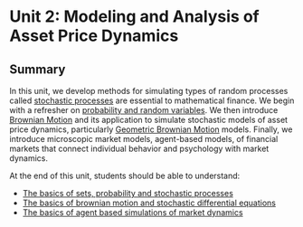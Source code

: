 # Unit 2: Modeling and Analysis of Asset Price Dynamics

## Summary
In this unit, we develop methods for simulating types of random processes called
[stochastic processes](https://www.youtube.com/watch?v=JYI5xKlH_MU) are essential to mathematical finance. We begin with a refresher on [probability and random variables](https://en.wikipedia.org/wiki/Random_variable). We then introduce [Brownian Motion](https://en.wikipedia.org/wiki/Brownian_motion) and its application to simulate stochastic models of asset price dynamics, particularly [Geometric Brownian Motion](https://en.wikipedia.org/wiki/Geometric_Brownian_motion) models. Finally, we introduce microscopic market models, agent-based models,  of financial markets that connect individual behavior and psychology with market dynamics.

At the end of this unit, students should be able to understand:
* [The basics of sets, probability and stochastic processes](./probability-random-variables.md)
* [The basics of brownian motion and stochastic differential equations](./stochastic-differential-equations.md)
* [The basics of agent based simulations of market dynamics](./agent-based-market-models.md) 